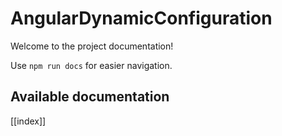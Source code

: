 # AngularDynamicConfiguration

Welcome to the project documentation!

Use `npm run docs` for easier navigation.

## Available documentation

[[index]]
